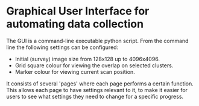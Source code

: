 # Graphical User Interface for automating data collection

The GUI is a command-line executable python script. 
From the command line the following settings can be configured:
  * Initial (survey) image size from 128x128 up to 4096x4096.
  * Grid square colour for viewing the overlap on selected clusters.
  * Marker colour for viewing current scan position.

It consists of several 'pages' where each page performs a certain function.
This allows each page to have settings relevant to it, to make it easier for users to see what settings they need to change for a specific progress.
